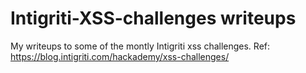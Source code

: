 # Intigriti-XSS-challenges writeups
My writeups to some of the montly Intigriti xss challenges. 
Ref: https://blog.intigriti.com/hackademy/xss-challenges/

